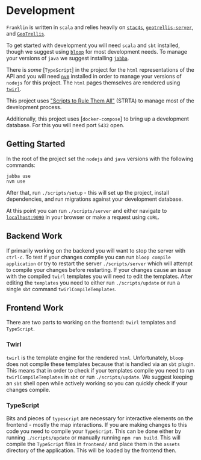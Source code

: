 # Development

`Franklin` is written in `scala` and relies heavily on [`stac4s`](https://github.com/azavea/stac4s/), [`geotrellis-server`](https://github.com/geotrellis/geotrellis-server), and [`GeoTrellis`](https://github.com/locationtech/geotrellis).

To get started with development you will need `scala` and `sbt` installed, though we suggest using [`bloop`](https://scalacenter.github.io/bloop/) for most development needs. To manage your versions of `java` we suggest installing [`jabba`](https://github.com/shyiko/jabba).

There is _some_ [`TypeScript`] in the project for the `html` representations of the API and you will need [`nvm`](https://github.com/nvm-sh/nvm) installed in order to manage your versions of `nodejs` for this project. The `html` pages themselves are rendered using [`twirl`](https://github.com/playframework/twirl).

This project uses ["Scripts to Rule Them All"](https://github.blog/2015-06-30-scripts-to-rule-them-all/) (STRTA) to manage most of the development process.

Additionally, this project uses [`docker-compose`] to bring up a development database. For this you will need port `5432` open.

## Getting Started

In the root of the project set the `nodejs` and `java` versions with the following commands:

```
jabba use
nvm use
```

After that, run `./scripts/setup` - this will set up the project, install dependencies, and run migrations against your development database.

At this point you can run `./scripts/server` and either navigate to [`localhost:9090`](http://localhost:9090) in your browser or make a request using `cURL`.

## Backend Work

If primarily working on the backend you will want to stop the server with `ctrl-c`. To test if your changes compile you can run `bloop compile application` or try to restart the server `./scripts/server` which will attempt to compile your changes before restarting. If your changes cause an issue with the compiled `twirl` templates you will need to edit the templates. After editing the `templates` you need to either run `./scripts/update` or run a single `sbt` command `twirlCompileTemplates`.

## Frontend Work

There are two parts to working on the frontend: `twirl` templates and `TypeScript`.

### Twirl

`twirl` is the template engine for the rendered `html`. Unfortunately, `bloop` does not compile these templates because that is handled via an `sbt` plugin. This means that in order to check if your templates compile you need to run `twirlCompileTemplates` in `sbt` or run `./scripts/update`. We suggest keeping an `sbt` shell open while actively working so you can quickly check if your changes compile.

### TypeScript

Bits and pieces of `typescript` are necessary for interactive elements on the frontend - mostly the map interactions. If you are making changes to this code you need to compile your `TypeScript`. This can be done either by running `./scripts/update` or manually running `npm run build`. This will compile the `TypeScript` files in `frontend/` and place them in the `assets` directory of the application. This will be loaded by the frontend then.
